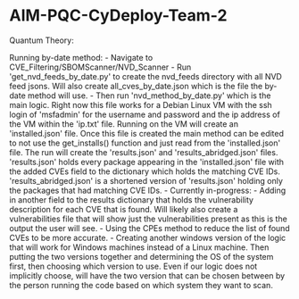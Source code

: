 # AIM-PQC-CyDeploy-Team-2

Quantum Theory:


Running by-date method:
    - Navigate to CVE_Filtering/SBOMScanner/NVD_Scanner
    - Run 'get_nvd_feeds_by_date.py' to create the nvd_feeds directory with all NVD feed jsons. Will also create all_cves_by_date.json which is the file the by-date method will use.
    - Then run 'nvd_method_by_date.py' which is the main logic. Right now this file works for a Debian Linux VM with the ssh login of 'msfadmin' for the username and password and the ip address of the VM within the 'ip.txt' file. Running on the VM will create an 'installed.json' file. Once this file is created the main method can be edited to not use the get_installs() function and just read from the 'installed.json' file. The run will create the 'results.json' and 'results_abridged.json' files. 'results.json' holds every package appearing in the 'installed.json' file with the added CVEs field to the dictionary which holds the matching CVE IDs. 'results_abridged.json' is a shortened version of 'results.json' holding only the packages that had matching CVE IDs. 
    - Currently in-progress:
        - Adding in another field to the results dictionary that holds the vulnerability description for each CVE that is found. Will likely also create a vulnerabilities file that will show just the vulnerabilities present as this is the output the user will see.
        - Using the CPEs method to reduce the list of found CVEs to be more accurate.
        - Creating another windows version of the logic that will work for Windows machines instead of a Linux machine. Then putting the two versions together and determining the OS of the system first, then choosing which version to use. Even if our logic does not implicitly choose, will have the two version that can be chosen between by the person running the code based on which system they want to scan.

